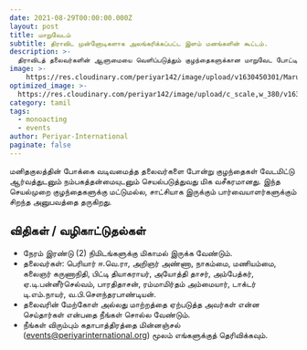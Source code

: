 ```yaml
---
date: 2021-08-29T00:00:00.000Z
layout: post
title: மாறுவேடம்
subtitle: திராவிட முன்னோடிகளாக அலங்கரிக்கப்பட்ட இளம் மனங்களின் கூட்டம். 
description: >-
  திராவிடத் தலைவர்களின் ஆளுமையை வெளிப்படுத்தும் குழந்தைகளுக்கான மாறுவேட போட்டி.  
image: >-
    https://res.cloudinary.com/periyar142/image/upload/v1630450301/Maruvedam_ppgszl.jpg
optimized_image: >-
  https://res.cloudinary.com/periyar142/image/upload/c_scale,w_380/v1630450301/Maruvedam_ppgszl.jpg
category: tamil
tags:
  - monoacting
  - events
author: Periyar-International
paginate: false
---
```



மனிதகுலத்தின் போக்கை வடிவமைத்த தலைவர்களை போன்று குழந்தைகள் வேடமிட்டு ஆர்வத்துடனும் நம்பகத்தன்மையுடனும் செயல்படுத்துவது மிக வசீகரமானது. இந்த செயல்முறை குழந்தைகளுக்கு மட்டுமல்ல, சாட்சியாக இருக்கும் பார்வையாளர்களுக்கும் சிறந்த அனுபவத்தை தருகிறது.
 

## விதிகள் / வழிகாட்டுதல்கள்

 - நேரம் இரண்டு (2) நிமிடங்களுக்கு மிகாமல் இருக்க வேண்டும். 
 - தலைவர்கள்: பெரியார் ஈ.வெ.ரா, அறிஞர் அண்ணா, நாகம்மை, மணியம்மை, கலைஞர் கருணாநிதி, பிட்டி தியாகராயர், அயோத்தி தாசர், அம்பேத்கர், ஏ.டி.பன்னீர்செல்வம், பாரதிதாசன், ரம்மாமிர்தம் அம்மையார், டாக்டர் டி.எம்.நாயர், வ.பி.சௌந்தரபாண்டியன்.
 - தலைவரின் மேற்கோள் அல்லது மாற்றத்தை ஏற்படுத்த அவர்கள் என்ன செய்தார்கள்   என்பதை நீங்கள் சொல்ல வேண்டும்.
 - நீங்கள் விரும்பும் கதாபாத்திரத்தை மின்னஞ்சல்
   (events@periyarinternational.org) மூலம் எங்களுக்குத் தெரிவிக்கவும்.
